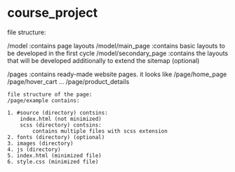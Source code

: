 # course_project

file structure:

/model :contains page layouts
/model/main_page :contains basic layouts to be developed in the first cycle
/model/secondary_page :contains the layouts that will be developed additionally to extend the sitemap (optional)

/pages :contains ready-made website pages. it looks like
    /page/home_page
    /page/hover_cart
    ...
    /page/product_details

    file structure of the page:
    /page/example contains:
    
    1. #source (directory) contsins:
        index.html (not minimized)
        scss (directory) contsins:
            contains multiple files with scss extension   
    2. fonts (directory) (optional)
    3. images (directory)
    4. js (directory)
    5. index.html (minimized file)
    6. style.css (minimized file)

